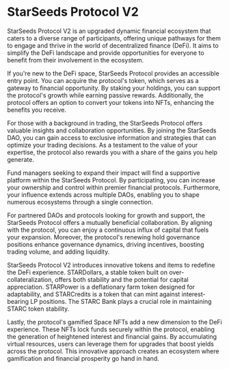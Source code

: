 # StarSeeds Protocol V2

StarSeeds Protocol V2 is an upgraded dynamic financial ecosystem that caters to a diverse range of participants, offering unique pathways for them to engage and thrive in the world of decentralized finance (DeFi). It aims to simplify the DeFi landscape and provide opportunities for everyone to benefit from their involvement in the ecosystem.

If you're new to the DeFi space, StarSeeds Protocol provides an accessible entry point. You can acquire the protocol's token, which serves as a gateway to financial opportunity. By staking your holdings, you can support the protocol's growth while earning passive rewards. Additionally, the protocol offers an option to convert your tokens into NFTs, enhancing the benefits you receive.

For those with a background in trading, the StarSeeds Protocol offers valuable insights and collaboration opportunities. By joining the StarSeeds DAO, you can gain access to exclusive information and strategies that can optimize your trading decisions. As a testament to the value of your expertise, the protocol also rewards you with a share of the gains you help generate.

Fund managers seeking to expand their impact will find a supportive platform within the StarSeeds Protocol. By participating, you can increase your ownership and control within premier financial protocols. Furthermore, your influence extends across multiple DAOs, enabling you to shape numerous ecosystems through a single connection.

For partnered DAOs and protocols looking for growth and support, the StarSeeds Protocol offers a mutually beneficial collaboration. By aligning with the protocol, you can enjoy a continuous influx of capital that fuels your expansion. Moreover, the protocol's renewing hold governance positions enhance governance dynamics, driving incentives, boosting trading volume, and adding liquidity.

StarSeeds Protocol V2 introduces innovative tokens and items to redefine the DeFi experience. STARDollars, a stable token built on over-collateralization, offers both stability and the potential for capital appreciation. STARPower is a deflationary farm token designed for adaptability, and STARCredits is a token that can mint against interest-bearing LP positions. The STARC Bank plays a crucial role in maintaining STARC token stability.

Lastly, the protocol's gamified Space NFTs add a new dimension to the DeFi experience. These NFTs lock funds securely within the protocol, enabling the generation of heightened interest and financial gains. By accumulating virtual resources, users can leverage them for upgrades that boost yields across the protocol. This innovative approach creates an ecosystem where gamification and financial prosperity go hand in hand.
